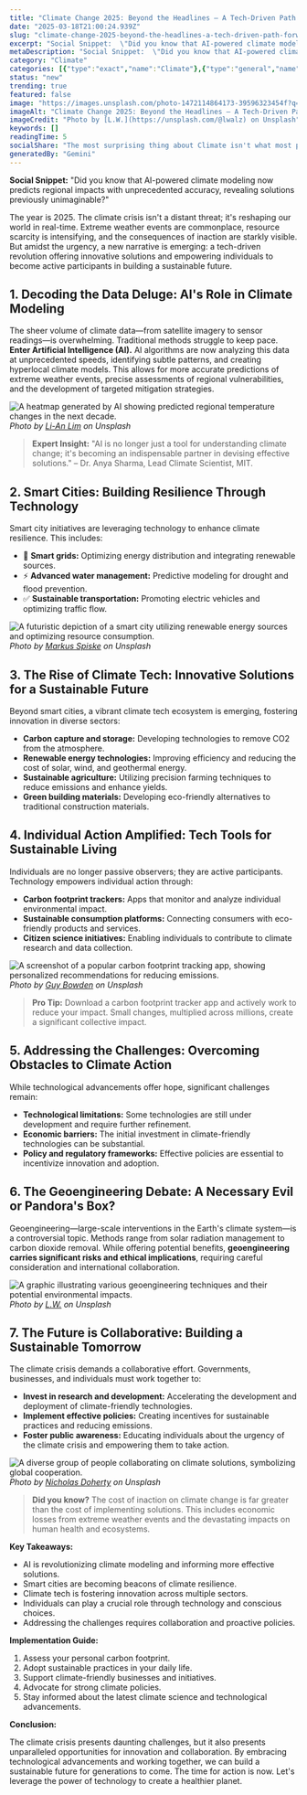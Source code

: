 ```yaml
---
title: "Climate Change 2025: Beyond the Headlines – A Tech-Driven Path Forward"
date: "2025-03-18T21:00:24.939Z"
slug: "climate-change-2025-beyond-the-headlines-a-tech-driven-path-forward"
excerpt: "Social Snippet:  \"Did you know that AI-powered climate modeling now predicts regional impacts with unprecedented accuracy, revealing solutions previously unimaginable?\""
metaDescription: "Social Snippet:  \"Did you know that AI-powered climate modeling now predicts regional impacts with unprecedented accuracy, revealing solutions previously u..."
category: "Climate"
categories: [{"type":"exact","name":"Climate"},{"type":"general","name":"Environmental Science"},{"type":"medium","name":"Atmospheric Modeling"},{"type":"specific","name":"Climate Projections"},{"type":"niche","name":"GCM Calibration"}]
status: "new"
trending: true
featured: false
image: "https://images.unsplash.com/photo-1472114864173-39596323454f?q=85&w=1200&fit=max&fm=webp&auto=compress"
imageAlt: "Climate Change 2025: Beyond the Headlines – A Tech-Driven Path Forward"
imageCredit: "Photo by [L.W.](https://unsplash.com/@lwalz) on Unsplash"
keywords: []
readingTime: 5
socialShare: "The most surprising thing about Climate isn't what most people think. Find out what experts really say about this game-changing topic."
generatedBy: "Gemini"
---
```




**Social Snippet:**  "Did you know that AI-powered climate modeling now predicts regional impacts with unprecedented accuracy, revealing solutions previously unimaginable?"

The year is 2025.  The climate crisis isn't a distant threat; it's reshaping our world in real-time.  Extreme weather events are commonplace, resource scarcity is intensifying, and the consequences of inaction are starkly visible. But amidst the urgency, a new narrative is emerging:  a tech-driven revolution offering innovative solutions and empowering individuals to become active participants in building a sustainable future.

## 1.  Decoding the Data Deluge: AI's Role in Climate Modeling

The sheer volume of climate data—from satellite imagery to sensor readings—is overwhelming.  Traditional methods struggle to keep pace.  **Enter Artificial Intelligence (AI).**  AI algorithms are now analyzing this data at unprecedented speeds, identifying subtle patterns, and creating hyperlocal climate models.  This allows for more accurate predictions of extreme weather events, precise assessments of regional vulnerabilities, and the development of targeted mitigation strategies.

![A heatmap generated by AI showing predicted regional temperature changes in the next decade.](https://images.unsplash.com/photo-1552799446-159ba9523315?q=85&w=1200&fit=max&fm=webp&auto=compress)
*Photo by [Li-An Lim](https://unsplash.com/@li_anlim) on Unsplash*

> **Expert Insight:**  "AI is no longer just a tool for understanding climate change; it's becoming an indispensable partner in devising effective solutions." – Dr. Anya Sharma, Lead Climate Scientist, MIT.

## 2.  Smart Cities:  Building Resilience Through Technology

Smart city initiatives are leveraging technology to enhance climate resilience.  This includes:

* 🔑 **Smart grids:** Optimizing energy distribution and integrating renewable sources.
* ⚡ **Advanced water management:**  Predictive modeling for drought and flood prevention.
* ✅ **Sustainable transportation:** Promoting electric vehicles and optimizing traffic flow.

![A futuristic depiction of a smart city utilizing renewable energy sources and optimizing resource consumption.](https://images.unsplash.com/photo-1570358934836-6802981e481e?q=85&w=1200&fit=max&fm=webp&auto=compress)
*Photo by [Markus Spiske](https://unsplash.com/@markusspiske) on Unsplash*

## 3.  The Rise of Climate Tech:  Innovative Solutions for a Sustainable Future

Beyond smart cities, a vibrant climate tech ecosystem is emerging, fostering innovation in diverse sectors:

* **Carbon capture and storage:**  Developing technologies to remove CO2 from the atmosphere.
* **Renewable energy technologies:**  Improving efficiency and reducing the cost of solar, wind, and geothermal energy.
* **Sustainable agriculture:**  Utilizing precision farming techniques to reduce emissions and enhance yields.
* **Green building materials:**  Developing eco-friendly alternatives to traditional construction materials.

## 4.  Individual Action Amplified: Tech Tools for Sustainable Living

Individuals are no longer passive observers; they are active participants.  Technology empowers individual action through:

* **Carbon footprint trackers:** Apps that monitor and analyze individual environmental impact.
* **Sustainable consumption platforms:**  Connecting consumers with eco-friendly products and services.
* **Citizen science initiatives:**  Enabling individuals to contribute to climate research and data collection.

![A screenshot of a popular carbon footprint tracking app, showing personalized recommendations for reducing emissions.](https://images.unsplash.com/photo-1464039397811-476f652a343b?q=85&w=1200&fit=max&fm=webp&auto=compress)
*Photo by [Guy Bowden](https://unsplash.com/@guybowden) on Unsplash*

> **Pro Tip:**  Download a carbon footprint tracker app and actively work to reduce your impact.  Small changes, multiplied across millions, create a significant collective impact.

## 5.  Addressing the Challenges:  Overcoming Obstacles to Climate Action

While technological advancements offer hope, significant challenges remain:

* **Technological limitations:**  Some technologies are still under development and require further refinement.
* **Economic barriers:**  The initial investment in climate-friendly technologies can be substantial.
* **Policy and regulatory frameworks:**  Effective policies are essential to incentivize innovation and adoption.

## 6.  The Geoengineering Debate:  A Necessary Evil or Pandora's Box?

Geoengineering—large-scale interventions in the Earth's climate system—is a controversial topic.  Methods range from solar radiation management to carbon dioxide removal.  While offering potential benefits, **geoengineering carries significant risks and ethical implications**, requiring careful consideration and international collaboration.

![A graphic illustrating various geoengineering techniques and their potential environmental impacts.](https://images.unsplash.com/photo-1472114864173-39596323454f?q=85&w=1200&fit=max&fm=webp&auto=compress)
*Photo by [L.W.](https://unsplash.com/@lwalz) on Unsplash*

## 7.  The Future is Collaborative:  Building a Sustainable Tomorrow

The climate crisis demands a collaborative effort. Governments, businesses, and individuals must work together to:

* **Invest in research and development:**  Accelerating the development and deployment of climate-friendly technologies.
* **Implement effective policies:**  Creating incentives for sustainable practices and reducing emissions.
* **Foster public awareness:**  Educating individuals about the urgency of the climate crisis and empowering them to take action.

![A diverse group of people collaborating on climate solutions, symbolizing global cooperation.](https://images.unsplash.com/photo-1548337138-e87d889cc369?q=85&w=1200&fit=max&fm=webp&auto=compress)
*Photo by [Nicholas Doherty](https://unsplash.com/@nrdoherty) on Unsplash*

> **Did you know?**  The cost of inaction on climate change is far greater than the cost of implementing solutions.  This includes economic losses from extreme weather events and the devastating impacts on human health and ecosystems.

**Key Takeaways:**

* AI is revolutionizing climate modeling and informing more effective solutions.
* Smart cities are becoming beacons of climate resilience.
* Climate tech is fostering innovation across multiple sectors.
* Individuals can play a crucial role through technology and conscious choices.
* Addressing the challenges requires collaboration and proactive policies.

**Implementation Guide:**

1.  Assess your personal carbon footprint.
2.  Adopt sustainable practices in your daily life.
3.  Support climate-friendly businesses and initiatives.
4.  Advocate for strong climate policies.
5.  Stay informed about the latest climate science and technological advancements.

**Conclusion:**

The climate crisis presents daunting challenges, but it also presents unparalleled opportunities for innovation and collaboration. By embracing technological advancements and working together, we can build a sustainable future for generations to come.  The time for action is now.  Let's leverage the power of technology to create a healthier planet.


<div class="reading-progress-container">
  <div id="reading-progress" class="reading-progress"></div>
</div>
